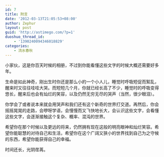 ```yaml
---
id: 7
title: 附言
date: '2012-03-13T21:05:53+08:00'
author: Zephur
layout: post
guid: 'http://astimego.com/?p=1'
duoshuo_thread_id:
    - '1390240094346018829'
categories:
    - 流水春秋
---
```


小家伙，这是你百天时候的相册，不过到你能看懂这些文字的时候大概还需要好多年。

生命是如此神奇，刚出生时你还是那么小的一个小人儿，睡觉时呼吸短促而絮乱，醒来时又往往哇哇大哭。而短短几个月，你就已经长高了不少，睡觉时的呼吸变得悠长，醒来后也会有灿烂的笑容，以及仍然无穷无尽的哭声（当然，很少眼泪）。

你学会了或者说本来就会用哭声和我们还有这个新奇的世界打交道。再然后，你会摇摇晃晃的走路，会咿呀学语，会慢慢而又飞快地长大，会认识这些文字，会看懂这些文字，会逐渐接触这个复杂、概率、混沌的世界。

希望你在那个时候以及更远的将来，仍然拥有现在这般的明亮眼神和灿烂笑容。希望你能聪慧的对待自己和生活，希望你在这个广阔又狭小的世界找到自己为之守候的东西，希望你能获得自己的幸福。

时间还长，光阴荏苒。